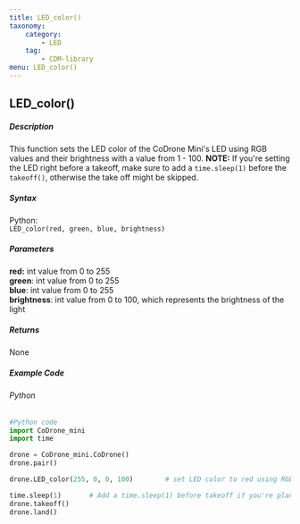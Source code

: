```yaml
---
title: LED_color()
taxonomy:
    category:
        - LED
    tag:
        - CDM-library
menu: LED_color()
---
```


## LED_color()

##### Description

This function sets the LED color of the CoDrone Mini's LED using RGB values and their brightness with a value from 1 - 100. **NOTE:** If you're setting the LED right before a takeoff, make sure to add a ```time.sleep(1)``` before the ```takeoff()```, otherwise the take off might be skipped.

##### Syntax
Python:<br />
```LED_color(red, green, blue, brightness)```<br />


##### Parameters
**red:** int value from 0 to 255<br/>
**green**: int value from 0 to 255<br/>
**blue**: int value from 0 to 255<br/>
**brightness**: int value from 0 to 100, which represents the brightness of the light<br />


##### Returns

None

##### Example Code
###### Python
```python
#Python code
import CoDrone_mini
import time

drone = CoDrone_mini.CoDrone()
drone.pair()

drone.LED_color(255, 0, 0, 100)        # set LED color to red using RGB

time.sleep(1)		# Add a time.sleep(1) before takeoff if you're planning to set the LED cover before takeoff, otherwise the takeoff might get missed
drone.takeoff()
drone.land()
````